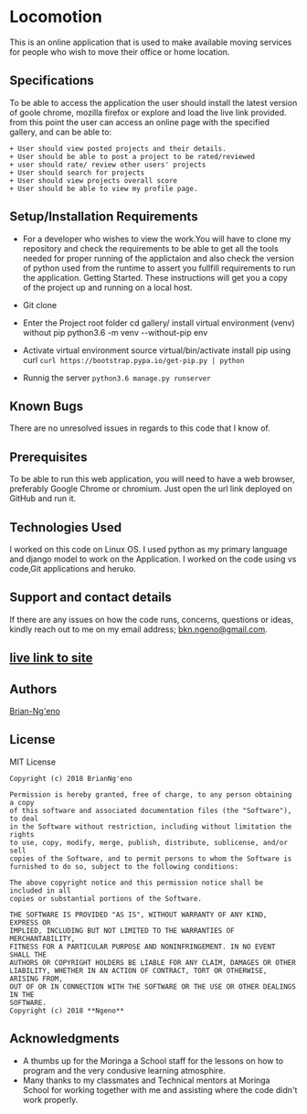 # Locomotion

This is an online application that is used to make available moving services for people who wish to move their office or home location. 

## Specifications
To be able to access the application the user should install the latest version of goole chrome, mozilla firefox or explore and load the live link provided.
from this point the user can access an online page with the specified gallery, and can be able to:
```
+ User should view posted projects and their details.
+ User should be able to post a project to be rated/reviewed
+ user should rate/ review other users' projects
+ User should search for projects 
+ User should view projects overall score
+ User should be able to view my profile page.

```
## Setup/Installation Requirements
* For a developer who wishes to view the work.You will have to clone my repository and check the requirements to be able to get all the tools needed for proper running of the applictaion and also check the version of python used from the runtime to assert you fullfill requirements to run the application.
Getting Started.
These instructions will get you a copy of the project up and running on a local host.

+ Git clone 
+ Enter the Project root folder cd gallery/ install virtual environment (venv) without pip python3.6 -m venv --without-pip env 
+ Activate virtual environment source virtual/bin/activate install pip using curl
```curl https://bootstrap.pypa.io/get-pip.py | python```

+ Runnig the server ```python3.6 manage.py runserver```

## Known Bugs
There are no unresolved issues in regards to this code that I know of.

## Prerequisites
To be able to run this web application, you will need to have a web browser, preferably Google Chrome or chromium.
Just open the url link deployed on GitHub and run it.

## Technologies Used
I worked on this code on Linux OS. I used python as my primary language and django model to work on the Application. I worked on  the code using vs code,Git applications and heruko.

## Support and contact details
If there are any issues on how the code runs, concerns, questions or ideas, kindly reach out to me on my email address; 
bkn.ngeno@gmail.com.

##  <a href="https://gram-likes.herokuapp.com/">live link to site</a>
## Authors

[Brian-Ng'eno](https://github.com/BrianNgeno/award)

## License
MIT License
```
Copyright (c) 2018 BrianNg'eno

Permission is hereby granted, free of charge, to any person obtaining a copy
of this software and associated documentation files (the "Software"), to deal
in the Software without restriction, including without limitation the rights
to use, copy, modify, merge, publish, distribute, sublicense, and/or sell
copies of the Software, and to permit persons to whom the Software is
furnished to do so, subject to the following conditions:

The above copyright notice and this permission notice shall be included in all
copies or substantial portions of the Software.

THE SOFTWARE IS PROVIDED "AS IS", WITHOUT WARRANTY OF ANY KIND, EXPRESS OR
IMPLIED, INCLUDING BUT NOT LIMITED TO THE WARRANTIES OF MERCHANTABILITY,
FITNESS FOR A PARTICULAR PURPOSE AND NONINFRINGEMENT. IN NO EVENT SHALL THE
AUTHORS OR COPYRIGHT HOLDERS BE LIABLE FOR ANY CLAIM, DAMAGES OR OTHER
LIABILITY, WHETHER IN AN ACTION OF CONTRACT, TORT OR OTHERWISE, ARISING FROM,
OUT OF OR IN CONNECTION WITH THE SOFTWARE OR THE USE OR OTHER DEALINGS IN THE
SOFTWARE.
Copyright (c) 2018 **Ngeno**
```
## Acknowledgments

* A thumbs up for the Moringa a School staff for the lessons on how to program and the very condusive learning atmosphire.
* Many thanks to my classmates and Technical mentors at Moringa School for working together 
   with me and assisting where the code didn't work properly.